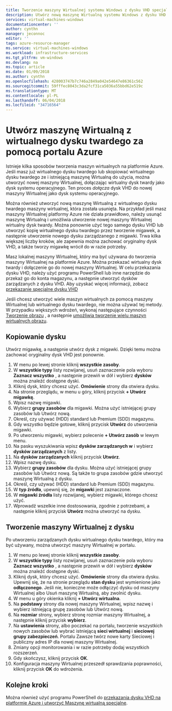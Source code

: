 ```yaml
---
title: Tworzenie maszyny Wirtualnej systemu Windows z dysku VHD specjalne w portalu Azure | Dokumentacja firmy Microsoft
description: Utwórz nową maszynę Wirtualną systemu Windows z dysku VHD w portalu Azure.
services: virtual-machines-windows
documentationcenter: ''
author: cynthn
manager: jeconnoc
editor: ''
tags: azure-resource-manager
ms.service: virtual-machines-windows
ms.workload: infrastructure-services
ms.tgt_pltfrm: vm-windows
ms.devlang: na
ms.topic: article
ms.date: 01/09/2018
ms.author: cynthn
ms.openlocfilehash: 428003747b7c746a2849a042e54647e86361c562
ms.sourcegitcommit: 59fffec8043c3da2fcf31ca5036a55bbd62e519c
ms.translationtype: MT
ms.contentlocale: pl-PL
ms.lasthandoff: 06/04/2018
ms.locfileid: "34716564"
---
```

# <a name="create-a-vm-from-a-vhd-using-the-azure-portal"></a>Utwórz maszynę Wirtualną z wirtualnego dysku twardego za pomocą portalu Azure


Istnieje kilka sposobów tworzenia maszyn wirtualnych na platformie Azure. Jeśli masz już wirtualnego dysku twardego lub skopiować wirtualnego dysku twardego ze i istniejącą maszynę Wirtualną do użycia, można utworzyć nowej maszyny Wirtualnej, dołączając wirtualny dysk twardy jako dysk systemu operacyjnego. Ten proces *dołącza* dysk VHD do nowej maszyny Wirtualnej jako dysk systemu operacyjnego.

Można również utworzyć nową maszynę Wirtualną z wirtualnego dysku twardego maszyny wirtualnej, która została usunięta. Na przykład jeśli masz maszyny Wirtualnej platformy Azure nie działa prawidłowo, należy usunąć maszynę Wirtualną i umożliwia utworzenie nowej maszyny Wirtualnej wirtualny dysk twardy. Można ponownie użyć tego samego dysku VHD lub utworzyć kopię wirtualnego dysku twardego przez tworzenie migawek, a następnie utworzenie nowego dysku zarządzanego z migawki. Trwa kilka większej liczby kroków, ale zapewnia można zachować oryginalny dysk VHD, a także tworzy migawkę wrócił do w razie potrzeby.

Masz lokalnej maszyny Wirtualnej, który ma być używana do tworzenia maszyny Wirtualnej na platformie Azure. Można przekazać wirtualny dysk twardy i dołączenie go do nowej maszyny Wirtualnej. W celu przekazania dysku VHD, należy użyć programu PowerShell lub inne narzędzie do przekaż go do konta magazynu, a następnie utworzyć dysków zarządzanych z dysku VHD. Aby uzyskać więcej informacji, zobacz [przekazanie specjalne dysku VHD](create-vm-specialized.md#option-2-upload-a-specialized-vhd)

Jeśli chcesz utworzyć wiele maszyn wirtualnych za pomocą maszyny Wirtualnej lub wirtualnego dysku twardego, nie można używać tej metody. W przypadku większych wdrożeń, wykonaj następujące czynności [Tworzenie obrazu](capture-image-resource.md) , a następnie [umożliwia tworzenie wielu maszyn wirtualnych obrazu](create-vm-generalized-managed.md).


## <a name="copy-a-disk"></a>Kopiowanie dysku

Utwórz migawkę, a następnie utwórz dysk z migawki. Dzięki temu można zachować oryginalny dysk VHD jest ponownie.

1. W menu po lewej stronie kliknij **wszystkie zasoby**.
2. W **wszystkie typy** listy rozwijanej, usuń zaznaczenie pola wyboru **Zaznacz wszystko** , a następnie przewiń w dół i wybierz **dysków** można znaleźć dostępne dyski.
3. Kliknij dysk, który chcesz użyć. **Omówienie** strony dla otwiera dysku.
4. Na stronie przeglądu, w menu u góry, kliknij przycisk **+ Utwórz migawkę**. 
5. Wpisz nazwę migawki.
6. Wybierz **grupy zasobów** dla migawki. Można użyć istniejącej grupy zasobów lub Utwórz nową.
7. Określ, czy używać (HDD) standard lub Premium (SDD) magazynu.
8. Gdy wszystko będzie gotowe, kliknij przycisk **Utwórz** do utworzenia migawki.
9. Po utworzeniu migawki, wybierz polecenie **+ Utwórz zasób** w lewym menu.
10. Na pasku wyszukiwania wpisz **dysków zarządzanych w** i wybierz **dysków zarządzanych** z listy.
11. Na **dysków zarządzanych** kliknij przycisk **Utwórz**.
12. Wpisz nazwę dysku.
13. Wybierz **grupy zasobów** dla dysku. Można użyć istniejącej grupy zasobów lub Utwórz nową. Są także to grupa zasobów gdzie utworzyć maszynę Wirtualną z dysku.
14. Określ, czy używać (HDD) standard lub Premium (SDD) magazynu.
15. W **typ źródła**, upewnij się, że **migawki** jest zaznaczone.
16. W **migawki źródła** listy rozwijanej, wybierz migawki, którego chcesz użyć.
17. Wprowadź wszelkie inne dostosowania, zgodnie z potrzebami, a następnie kliknij przycisk **Utwórz** można utworzyć na dysku.

## <a name="create-a-vm-from-a-disk"></a>Tworzenie maszyny Wirtualnej z dysku

Po utworzeniu zarządzanych dysku wirtualnego dysku twardego, który ma być używany, można utworzyć maszyny Wirtualnej w portalu.

1. W menu po lewej stronie kliknij **wszystkie zasoby**.
2. W **wszystkie typy** listy rozwijanej, usuń zaznaczenie pola wyboru **Zaznacz wszystko** , a następnie przewiń w dół i wybierz **dysków** można znaleźć dostępne dyski.
3. Kliknij dysk, który chcesz użyć. **Omówienie** strony dla otwiera dysku.
Upewnij się, że na stronie przeglądu **stan dysku** jest wymienione jako **odłączonego**. Jeśli nie, konieczne może odłączyć dysku od maszyny Wirtualnej albo Usuń maszynę Wirtualną, aby zwolnić dysku.
4. W menu u góry okienka kliknij **+ Utwórz wirtualna**.
5. Na **podstawy** strony dla nowej maszyny Wirtualnej, wpisz nazwę i wybierz istniejącą grupę zasobów lub Utwórz nową.
6. Na **rozmiar** strony, wybierz stronę rozmiar maszyny Wirtualnej, a następnie kliknij przycisk **wybierz**.
7. Na **ustawienia** strony, albo poczekać na portalu, tworzenie wszystkich nowych zasobów lub wybrać istniejącą **sieci wirtualnej** i **sieciowej grupy zabezpieczeń**. Portalu Zawsze twórz nowe karty Sieciowej i publiczny adres IP dla nowej maszyny Wirtualnej. 
8. Zmiany opcji monitorowania i w razie potrzeby dodaj wszystkich rozszerzeń.
9. Gdy skończysz, kliknij przycisk **OK**. 
10. Konfiguracja maszyny Wirtualnej przeszedł sprawdzania poprawności, kliknij przycisk **OK** do wdrożenia.

## <a name="next-steps"></a>Kolejne kroki

Można również użyć programu PowerShell do [przekazania dysku VHD na platformie Azure i utworzyć Maszynę wirtualną specjalne](create-vm-specialized.md).



